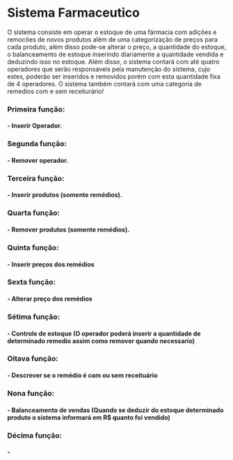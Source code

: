 # Sistema Farmaceutico 

O sistema consiste em operar o estoque de uma fármacia com adições e remocões de novos produtos além de uma categorização de preços para cada produto, além disso pode-se alterar o preço, a quantidade do estoque, o balanceamento de estoque inserindo diariamente a quantidade vendida e deduzindo isso no estoque. Além disso, o sistema contará com até quatro operadores que serão responsaveis pela manutenção do sistema, cujo estes, poderão ser inseridos e removidos porém com esta quantidade fixa de 4 
operadores. O sistema também contará com uma categoria de remedios com e sem receiturário!

### Primeira função:
#### - Inserir Operador.
### Segunda função:
#### - Remover operador.
### Terceira função:
#### - Inserir produtos (somente remédios).
### Quarta função:
#### - Remover produtos (somente remédios).
### Quinta função:
#### - Inserir preços dos remédios 
### Sexta função:
#### - Alterar preço dos remédios 
### Sétima função:
#### - Controle de estoque (O operador poderá inserir a quantidade de determinado remedio assim como remover quando necessario)
### Oitava função:
#### - Descrever se o remédio é com ou sem receituário 
### Nona função:
#### - Balanceamento de vendas (Quando se deduzir do estoque determinado produto o sistema informará em R$ quanto foi vendido)
### Décima função:
#### - 
